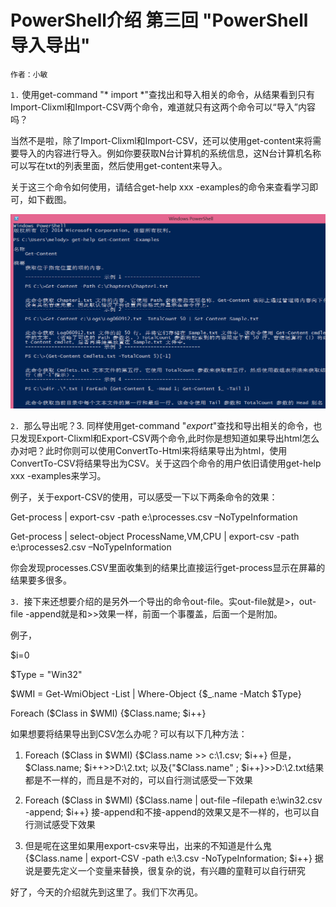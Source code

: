 # PowerShell介绍 第三回 "PowerShell导入导出"
    作者：小敏

`1.` 使用get-command "* import *"查找出和导入相关的命令，从结果看到只有Import-Clixml和Import-CSV两个命令，难道就只有这两个命令可以“导入”内容吗？

当然不是啦，除了Import-Clixml和Import-CSV，还可以使用get-content来将需要导入的内容进行导入。例如你要获取N台计算机的系统信息，这N台计算机名称可以写在txt的列表里面，然后使用get-content来导入。

关于这三个命令如何使用，请结合get-help xxx -examples的命令来查看学习即可，如下截图。

![](imgs/20150715_1.png)

`2. `那么导出呢？3.	同样使用get-command "*export*"查找和导出相关的命令，也只发现Export-Clixml和Export-CSV两个命令,此时你是想知道如果导出html怎么办对吧？此时你则可以使用ConvertTo-Html来将结果导出为html，使用ConvertTo-CSV将结果导出为CSV。关于这四个命令的用户依旧请使用get-help xxx -examples来学习。

例子，关于export-CSV的使用，可以感受一下以下两条命令的效果：

Get-process | export-csv -path e:\processes.csv –NoTypeInformation

Get-process | select-object ProcessName,VM,CPU | export-csv -path e:\processes2.csv –NoTypeInformation

你会发现processes.CSV里面收集到的结果比直接运行get-process显示在屏幕的结果要多很多。


`3. `接下来还想要介绍的是另外一个导出的命令out-file。实out-file就是>，out-file -append就是和>>效果一样，前面一个事覆盖，后面一个是附加。

例子，

$i=0 

$Type = "Win32" 

$WMI = Get-WmiObject -List | Where-Object {$_.name -Match $Type}

Foreach ($Class in $WMI) {$Class.name; $i++}

如果想要将结果导出到CSV怎么办呢？可以有以下几种方法：

1)	Foreach ($Class in $WMI) {$Class.name >> c:\1.csv; $i++}
但是，$Class.name; $i++>>D:\2.txt;
以及{"$Class.name" ; $i++}>>D:\2.txt结果都是不一样的，而且是不对的，可以自行测试感受一下效果


2)	Foreach ($Class in $WMI) {$Class.name | out-file –filepath e:\win32.csv -append; $i++}
接-append和不接-append的效果又是不一样的，也可以自行测试感受下效果


3)	但是呢在这里如果用export-csv来导出，出来的不知道是什么鬼
{$Class.name | export-CSV -path e:\3.csv -NoTypeInformation; $i++}
据说是要先定义一个变量来替换，很复杂的说，有兴趣的童鞋可以自行研究


好了，今天的介绍就先到这里了。我们下次再见。
